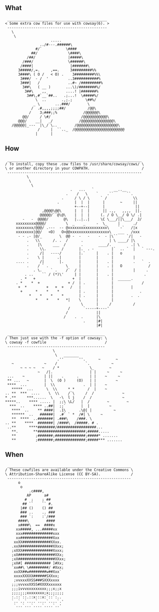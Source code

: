 ## What

     ______________________________________________
    < Some extra cow files for use with cowsay(6). >
     ----------------------------------------------
       \
        \ 
                         .....
                    ../#---.######\
                  #/`           \####
                ##/              \####\
              /##/               |#####\
            /###/                \######\
           /####|                 |#######\
          3#####/,=.     ,==.     3#########%%
          3####\ ( O /   < O) .    3#########%%\
           3###/  - /  '         ..3###########%
           3###|   /             ..#~ /#########% 
            3##\   ( __ )       ...\)/########%/
             3##\    ,,         ....! |#######%
              3##\,#`__`##..   .;...!  \#####%/
                  \  ..       .,;.;      \##%/
                 _ \       ...###/        \
                /  .#,,,,;;;;##/          /@@\
               /    3;###;;%            /@@@@@@\
            @@/     / \#/              /@@@@@@@@@@@\
          @@@/    __|   _/            /@@@@@@@@@@@@@@@\
       /@@@@@|_---  |\_/ \..        /@@@@@@@@@@@@@@@@@@@\
                   /     |  ``.._  /@@@@@@@@@@@@@@@@@@@@@@@
                  |      |        
## How

     ______________________________________________________________
    / To install, copy these .cow files to /usr/share/cowsay/cows/ \
    \ or another directory in your COWPATH.                        /
     --------------------------------------------------------------
              \
               \
                \
                                  .   ...   `         __..__   
                                .    /   \    `    .``      ``.
                              .     / \ / \     ` /            \\
                            .       |  |  |      |       ~     ||
                                    +--+--|      |              ||
                     ,@@@@\@@\      |  |  |      || .,,   ,,,,  ||.
                    @@@@@/``@\@\    |  |  |     (. / O \__/ O \/ .| 
            -   -  @@@@/       @\   |..|..|     \C \___/||\___/  J/
         xxxxxxxxx@@@@/         \  _    _     -  \_     |      ./
         xxxxxxxx/@@@/ .---  -- @xxxxxxxxxxxxxxxxxx\    `-`   /|x
         xxxxxxxx|@@/   <O)   O>@@xxxxxxxxxxxxxxxxxx\   ___   /xxx
          - - .- |@/_        \  @@ -  -   -    -  - |\``    `/|   -
              .   \\      /. .  /      .            | \ ____/ |\
              .    |\     ___  /       .       ____/.         .| \ 
              .     \\.       /       |.  . -        |`  .. `  |   ` ---. 
              .     /|   ----/        |.`     |    . |   o             
              .    \ |      .|        |       |      |         |
         .... .     /|       |.       |       |    . |         .   `  .   
              .    / ` .        \     |       |    . |   O            /
                 . \.    ` .    /`  / |       |      |         |     .
             . ..    `` / (*)\'     | |       |    . |              .
           . *   +                 +  |       |      |  ______.
         . *    *  +             + /  | .     |      |             /
          +  *         +   +  +   /   |       |      |        |
           +      *    *    *         | .     |      |            .
               *    *    *    *       | .     |      |        .  .
                  *    *    *   *|    \       |      |         
                                       \      |     /          /
                                 /      `-----+----'
                                /             ||
                               /    .  .      |\
                                        .     |#|
                                              |#|

     _____________________________________________
    / Then just use with the -f option of cowsay: \
    \ cowsay -f cowfile                           /
     ---------------------------------------------
                          \
                           \   _______          
                            .''       ''.      ~       ~
       ~              ~    /             `.          ~  
           ~ ~ ~ ~   ~    / *              \_       ~
                   ~   /|.                 | |     ~     ~  
     ...    ~         | ||    .      .     | |    ~     ~
     ** ...   ~       |  \  (O )     (O)   | |         ~
     ****  ...        |  \\             .  | |    ~
       *****  ...      \  \\     * *      /  |    ~      
    .. **  ***  ....    \  \\    /`\     /  /             ~
    * .**     ***......  \   -\  l j    /  /              ~
    *****..    **** ..... |  ;;\ \L/   |  /        ~        ~
      ***  ..    **** ..##|  ;;`       |  |         ~
       ****  ..    ** ####|  .1\      .\@| |          ~
       ******  ..   ######|  .#` ` *  /#| \     ~
       **  ****  ..#######| .###\    /###. \
    .. **    ****  #######| /####\  /#####. # .
     ..**      ****########/##################...
       **.       **######################;#####.....
       **         ;#######;##############;#####* .......
       **         ;#######;##############;#####*** .......

## When

     _________________________________________________________
    / These cowfiles are available under the Creative Commons \
    \ Attribution-ShareAlike License (CC BY-SA).              /
     ---------------------------------------------------------
          o
           o
               .c####, 
              AP      a#
             #  ;    ; ##
            ## ``    `` #.
           |## ()    () ##   
           ### ..    .. ###
           ### `:    :`/###
          ####\        ####
          x####\  ==  ####x
         xx#####, ...#####xx           
         xxx##############xxx  
         xx###############Xxx         
        xxXX#############XXxx.
       .xxX###############XXxx;
       ;xXXX##############Xxxx;
       ;xX#################XXx;
       ;xX#################XXxx;
       ;xX#[ ############ ]#Xx;
       `xx##\ \#########/ #Xxx;
        xxXX##w########w##Xxx`
        xxxxXXXXX######SXXxx;
        ;vvxxxXXSS###SXXXxxxx
       ;;;vvvxxXXSS#XXXXxxxxxx
       ;;;ivvvxxxxxxxxx;;;x;;x
       ;;;;;;;xxxxxxxx;x;;;;;;;
       :.::`::.::x:::x:`::`:..
       `..`..`....`....`....`.'
        `...`...`....`....`..' 

